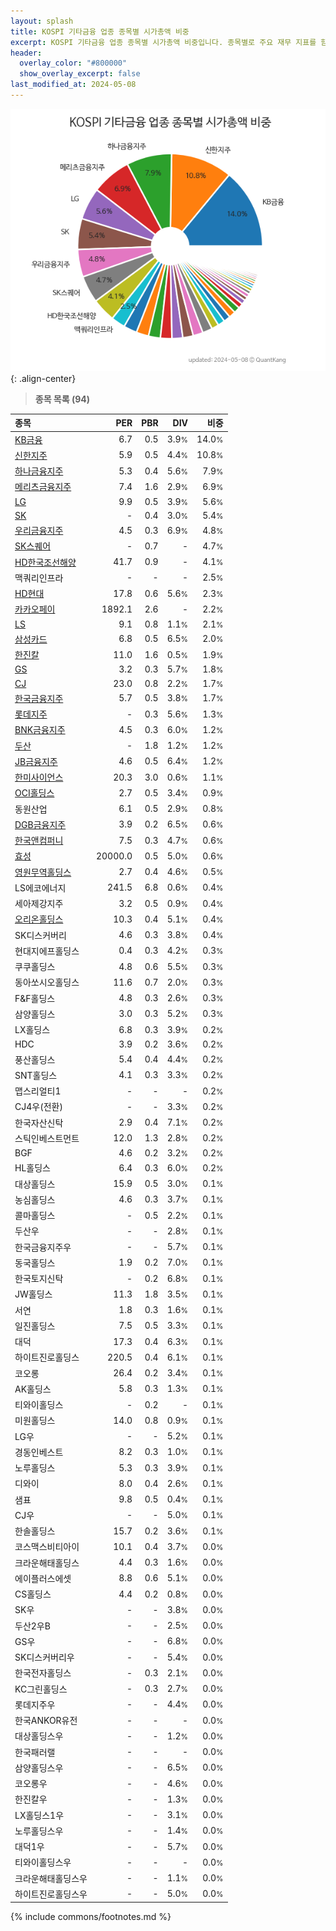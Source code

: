 ```yaml
---
layout: splash
title: KOSPI 기타금융 업종 종목별 시가총액 비중
excerpt: KOSPI 기타금융 업종 종목별 시가총액 비중입니다. 종목별로 주요 재무 지표를 함께 표시합니다.
header:
  overlay_color: "#800000"
  show_overlay_excerpt: false
last_modified_at: 2024-05-08
---
```



![KOSPI 기타금융 업종 종목별 시가총액 비중](/stats/sector/images/kospi_업종_기타금융_종목.png){: .align-center}


> **종목 목록 (94)**<a id="list"></a>

| **종목** | **PER** | **PBR** | **DIV** | **비중** |
| :------- | ------: | ------: | ------: | -------: |
| [KB금융](/105560/) | 6.7 | 0.5 | 3.9<small>%</small> | 14.0<small>%</small> |
| [신한지주](/055550/) | 5.9 | 0.5 | 4.4<small>%</small> | 10.8<small>%</small> |
| [하나금융지주](/086790/) | 5.3 | 0.4 | 5.6<small>%</small> | 7.9<small>%</small> |
| [메리츠금융지주](/138040/) | 7.4 | 1.6 | 2.9<small>%</small> | 6.9<small>%</small> |
| [LG](/003550/) | 9.9 | 0.5 | 3.9<small>%</small> | 5.6<small>%</small> |
| [SK](/034730/) | - | 0.4 | 3.0<small>%</small> | 5.4<small>%</small> |
| [우리금융지주](/316140/) | 4.5 | 0.3 | 6.9<small>%</small> | 4.8<small>%</small> |
| [SK스퀘어](/402340/) | - | 0.7 | - | 4.7<small>%</small> |
| [HD한국조선해양](/009540/) | 41.7 | 0.9 | - | 4.1<small>%</small> |
| 맥쿼리인프라 | - | - | - | 2.5<small>%</small> |
| [HD현대](/267250/) | 17.8 | 0.6 | 5.6<small>%</small> | 2.3<small>%</small> |
| [카카오페이](/377300/) | 1892.1 | 2.6 | - | 2.2<small>%</small> |
| [LS](/006260/) | 9.1 | 0.8 | 1.1<small>%</small> | 2.1<small>%</small> |
| [삼성카드](/029780/) | 6.8 | 0.5 | 6.5<small>%</small> | 2.0<small>%</small> |
| [한진칼](/180640/) | 11.0 | 1.6 | 0.5<small>%</small> | 1.9<small>%</small> |
| [GS](/078930/) | 3.2 | 0.3 | 5.7<small>%</small> | 1.8<small>%</small> |
| [CJ](/001040/) | 23.0 | 0.8 | 2.2<small>%</small> | 1.7<small>%</small> |
| [한국금융지주](/071050/) | 5.7 | 0.5 | 3.8<small>%</small> | 1.7<small>%</small> |
| [롯데지주](/004990/) | - | 0.3 | 5.6<small>%</small> | 1.3<small>%</small> |
| [BNK금융지주](/138930/) | 4.5 | 0.3 | 6.0<small>%</small> | 1.2<small>%</small> |
| [두산](/000150/) | - | 1.8 | 1.2<small>%</small> | 1.2<small>%</small> |
| [JB금융지주](/175330/) | 4.6 | 0.5 | 6.4<small>%</small> | 1.2<small>%</small> |
| [한미사이언스](/008930/) | 20.3 | 3.0 | 0.6<small>%</small> | 1.1<small>%</small> |
| [OCI홀딩스](/010060/) | 2.7 | 0.5 | 3.4<small>%</small> | 0.9<small>%</small> |
| 동원산업 | 6.1 | 0.5 | 2.9<small>%</small> | 0.8<small>%</small> |
| [DGB금융지주](/139130/) | 3.9 | 0.2 | 6.5<small>%</small> | 0.6<small>%</small> |
| [한국앤컴퍼니](/000240/) | 7.5 | 0.3 | 4.7<small>%</small> | 0.6<small>%</small> |
| [효성](/004800/) | 20000.0 | 0.5 | 5.0<small>%</small> | 0.6<small>%</small> |
| [영원무역홀딩스](/009970/) | 2.7 | 0.4 | 4.6<small>%</small> | 0.5<small>%</small> |
| LS에코에너지 | 241.5 | 6.8 | 0.6<small>%</small> | 0.4<small>%</small> |
| 세아제강지주 | 3.2 | 0.5 | 0.9<small>%</small> | 0.4<small>%</small> |
| [오리온홀딩스](/001800/) | 10.3 | 0.4 | 5.1<small>%</small> | 0.4<small>%</small> |
| SK디스커버리 | 4.6 | 0.3 | 3.8<small>%</small> | 0.4<small>%</small> |
| 현대지에프홀딩스 | 0.4 | 0.3 | 4.2<small>%</small> | 0.3<small>%</small> |
| 쿠쿠홀딩스 | 4.8 | 0.6 | 5.5<small>%</small> | 0.3<small>%</small> |
| 동아쏘시오홀딩스 | 11.6 | 0.7 | 2.0<small>%</small> | 0.3<small>%</small> |
| F&F홀딩스 | 4.8 | 0.3 | 2.6<small>%</small> | 0.3<small>%</small> |
| 삼양홀딩스 | 3.0 | 0.3 | 5.2<small>%</small> | 0.3<small>%</small> |
| LX홀딩스 | 6.8 | 0.3 | 3.9<small>%</small> | 0.2<small>%</small> |
| HDC | 3.9 | 0.2 | 3.6<small>%</small> | 0.2<small>%</small> |
| 풍산홀딩스 | 5.4 | 0.4 | 4.4<small>%</small> | 0.2<small>%</small> |
| SNT홀딩스 | 4.1 | 0.3 | 3.3<small>%</small> | 0.2<small>%</small> |
| 맵스리얼티1 | - | - | - | 0.2<small>%</small> |
| CJ4우(전환) | - | - | 3.3<small>%</small> | 0.2<small>%</small> |
| 한국자산신탁 | 2.9 | 0.4 | 7.1<small>%</small> | 0.2<small>%</small> |
| 스틱인베스트먼트 | 12.0 | 1.3 | 2.8<small>%</small> | 0.2<small>%</small> |
| BGF | 4.6 | 0.2 | 3.2<small>%</small> | 0.2<small>%</small> |
| HL홀딩스 | 6.4 | 0.3 | 6.0<small>%</small> | 0.2<small>%</small> |
| 대상홀딩스 | 15.9 | 0.5 | 3.0<small>%</small> | 0.1<small>%</small> |
| 농심홀딩스 | 4.6 | 0.3 | 3.7<small>%</small> | 0.1<small>%</small> |
| 콜마홀딩스 | - | 0.5 | 2.2<small>%</small> | 0.1<small>%</small> |
| 두산우 | - | - | 2.8<small>%</small> | 0.1<small>%</small> |
| 한국금융지주우 | - | - | 5.7<small>%</small> | 0.1<small>%</small> |
| 동국홀딩스 | 1.9 | 0.2 | 7.0<small>%</small> | 0.1<small>%</small> |
| 한국토지신탁 | - | 0.2 | 6.8<small>%</small> | 0.1<small>%</small> |
| JW홀딩스 | 11.3 | 1.8 | 3.5<small>%</small> | 0.1<small>%</small> |
| 서연 | 1.8 | 0.3 | 1.6<small>%</small> | 0.1<small>%</small> |
| 일진홀딩스 | 7.5 | 0.5 | 3.3<small>%</small> | 0.1<small>%</small> |
| 대덕 | 17.3 | 0.4 | 6.3<small>%</small> | 0.1<small>%</small> |
| 하이트진로홀딩스 | 220.5 | 0.4 | 6.1<small>%</small> | 0.1<small>%</small> |
| 코오롱 | 26.4 | 0.2 | 3.4<small>%</small> | 0.1<small>%</small> |
| AK홀딩스 | 5.8 | 0.3 | 1.3<small>%</small> | 0.1<small>%</small> |
| 티와이홀딩스 | - | 0.2 | - | 0.1<small>%</small> |
| 미원홀딩스 | 14.0 | 0.8 | 0.9<small>%</small> | 0.1<small>%</small> |
| LG우 | - | - | 5.2<small>%</small> | 0.1<small>%</small> |
| 경동인베스트 | 8.2 | 0.3 | 1.0<small>%</small> | 0.1<small>%</small> |
| 노루홀딩스 | 5.3 | 0.3 | 3.9<small>%</small> | 0.1<small>%</small> |
| 디와이 | 8.0 | 0.4 | 2.6<small>%</small> | 0.1<small>%</small> |
| 샘표 | 9.8 | 0.5 | 0.4<small>%</small> | 0.1<small>%</small> |
| CJ우 | - | - | 5.0<small>%</small> | 0.1<small>%</small> |
| 한솔홀딩스 | 15.7 | 0.2 | 3.6<small>%</small> | 0.1<small>%</small> |
| 코스맥스비티아이 | 10.1 | 0.4 | 3.7<small>%</small> | 0.0<small>%</small> |
| 크라운해태홀딩스 | 4.4 | 0.3 | 1.6<small>%</small> | 0.0<small>%</small> |
| 에이플러스에셋 | 8.8 | 0.6 | 5.1<small>%</small> | 0.0<small>%</small> |
| CS홀딩스 | 4.4 | 0.2 | 0.8<small>%</small> | 0.0<small>%</small> |
| SK우 | - | - | 3.8<small>%</small> | 0.0<small>%</small> |
| 두산2우B | - | - | 2.5<small>%</small> | 0.0<small>%</small> |
| GS우 | - | - | 6.8<small>%</small> | 0.0<small>%</small> |
| SK디스커버리우 | - | - | 5.4<small>%</small> | 0.0<small>%</small> |
| 한국전자홀딩스 | - | 0.3 | 2.1<small>%</small> | 0.0<small>%</small> |
| KC그린홀딩스 | - | 0.3 | 2.7<small>%</small> | 0.0<small>%</small> |
| 롯데지주우 | - | - | 4.4<small>%</small> | 0.0<small>%</small> |
| 한국ANKOR유전 | - | - | - | 0.0<small>%</small> |
| 대상홀딩스우 | - | - | 1.2<small>%</small> | 0.0<small>%</small> |
| 한국패러랠 | - | - | - | 0.0<small>%</small> |
| 삼양홀딩스우 | - | - | 6.5<small>%</small> | 0.0<small>%</small> |
| 코오롱우 | - | - | 4.6<small>%</small> | 0.0<small>%</small> |
| 한진칼우 | - | - | 1.3<small>%</small> | 0.0<small>%</small> |
| LX홀딩스1우 | - | - | 3.1<small>%</small> | 0.0<small>%</small> |
| 노루홀딩스우 | - | - | 1.4<small>%</small> | 0.0<small>%</small> |
| 대덕1우 | - | - | 5.7<small>%</small> | 0.0<small>%</small> |
| 티와이홀딩스우 | - | - | - | 0.0<small>%</small> |
| 크라운해태홀딩스우 | - | - | 1.1<small>%</small> | 0.0<small>%</small> |
| 하이트진로홀딩스우 | - | - | 5.0<small>%</small> | 0.0<small>%</small> |

{% include commons/footnotes.md %}
